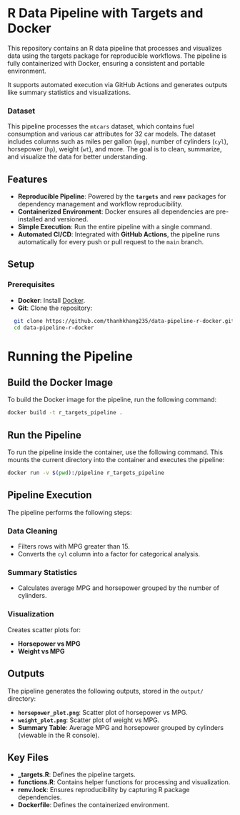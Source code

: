 # R Data Pipeline with Targets and Docker

This repository contains an R data pipeline that processes and visualizes data using the targets package for reproducible workflows. The pipeline is fully containerized with Docker, ensuring a consistent and portable environment.

It supports automated execution via GitHub Actions and generates outputs like summary statistics and visualizations.

### Dataset
This pipeline processes the `mtcars` dataset, which contains fuel consumption and various car attributes for 32 car models. The dataset includes columns such as miles per gallon (`mpg`), number of cylinders (`cyl`), horsepower (`hp`), weight (`wt`), and more. The goal is to clean, summarize, and visualize the data for better understanding.

## Features

- **Reproducible Pipeline**: Powered by the **`targets`** and **`renv`** packages for dependency management and workflow reproducibility.
- **Containerized Environment**: Docker ensures all dependencies are pre-installed and versioned.
- **Simple Execution**: Run the entire pipeline with a single command.
- **Automated CI/CD**: Integrated with **GitHub Actions**, the pipeline runs automatically for every push or pull request to the `main` branch.



## Setup

### Prerequisites

- **Docker**: Install [Docker](https://www.docker.com/).
- **Git**: Clone the repository:

```bash
  git clone https://github.com/thanhkhang235/data-pipeline-r-docker.git
  cd data-pipeline-r-docker
```
 
# Running the Pipeline

## Build the Docker Image

To build the Docker image for the pipeline, run the following command:

```bash
docker build -t r_targets_pipeline .
```

## Run the Pipeline
To run the pipeline inside the container, use the following command. This mounts the current directory into the container and executes the pipeline:

```bash
docker run -v $(pwd):/pipeline r_targets_pipeline
```

## Pipeline Execution

The pipeline performs the following steps:

### Data Cleaning

- Filters rows with MPG greater than 15.
- Converts the `cyl` column into a factor for categorical analysis.

### Summary Statistics

- Calculates average MPG and horsepower grouped by the number of cylinders.

### Visualization

Creates scatter plots for:
- **Horsepower vs MPG**
- **Weight vs MPG**

## Outputs

The pipeline generates the following outputs, stored in the `output/` directory:

- **`horsepower_plot.png`**: Scatter plot of horsepower vs MPG.
- **`weight_plot.png`**: Scatter plot of weight vs MPG.
- **Summary Table**: Average MPG and horsepower grouped by cylinders (viewable in the R console).


## Key Files

- **_targets.R**: Defines the pipeline targets.
- **functions.R**: Contains helper functions for processing and visualization.
- **renv.lock**: Ensures reproducibility by capturing R package dependencies.
- **Dockerfile**: Defines the containerized environment.

